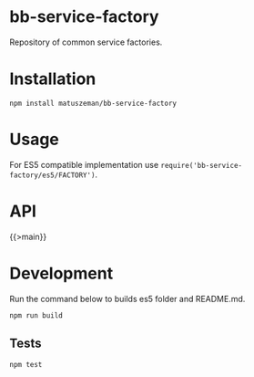 # bb-service-factory

Repository of common service factories.

# Installation

```
npm install matuszeman/bb-service-factory
```

# Usage

For ES5 compatible implementation use `require('bb-service-factory/es5/FACTORY')`.

# API

{{>main}}

# Development

Run the command below to builds es5 folder and README.md.

```
npm run build
```

## Tests

```
npm test
```
